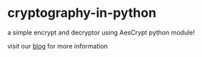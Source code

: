 # cryptography-in-python
a simple encrypt and decryptor using AesCrypt python module!

visit our [blog](https://realham.blogsky.com/1399/06/12/post-21/%d8%b1%d9%85%d8%b2%d9%86%da%af%d8%a7%d8%b1%db%8c-%d9%81%d8%a7%db%8c%d9%84-%d9%87%d8%a7-%d8%af%d8%b1-%d9%be%d8%a7%db%8c%d8%aa%d9%88%d9%86) for more information
